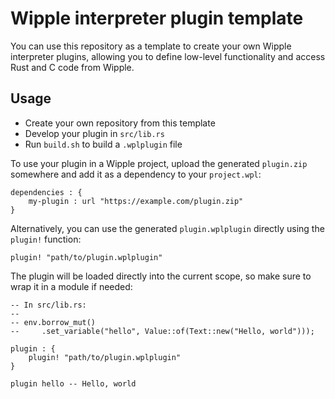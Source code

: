 # Wipple interpreter plugin template

You can use this repository as a template to create your own Wipple interpreter plugins, allowing you to define low-level functionality and access Rust and C code from Wipple.

## Usage

- Create your own repository from this template
- Develop your plugin in `src/lib.rs`
- Run `build.sh` to build a `.wplplugin` file

To use your plugin in a Wipple project, upload the generated `plugin.zip` somewhere and add it as a dependency to your `project.wpl`:

```wipple
dependencies : {
    my-plugin : url "https://example.com/plugin.zip"
}
```

Alternatively, you can use the generated `plugin.wplplugin` directly using the `plugin!` function:

```wipple
plugin! "path/to/plugin.wplplugin"
```

The plugin will be loaded directly into the current scope, so make sure to wrap it in a module if needed:

```wipple
-- In src/lib.rs:
--
-- env.borrow_mut()
--     .set_variable("hello", Value::of(Text::new("Hello, world")));

plugin : {
    plugin! "path/to/plugin.wplplugin"
}

plugin hello -- Hello, world
```
